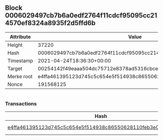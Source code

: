 ## Block 0006029497cb7b6a0edf2764f11cdcf95095cc214570ef8324a8935f2d5ffd6b

Attribute | Value
--- | ---
Height | 37220
Hash | 0006029497cb7b6a0edf2764f11cdcf95095cc214570ef8324a8935f2d5ffd6b
Timestamp | 2021-04-24T18:36:30+00:00
Target | 00254142f49eaaa504dc75712e8378ad5316cbcead634704b3734b6271167cc4
Merke root | e4ffa461395123d745c5c654e5f514938c86550628110feb3e0dfcf338b2f6ae
Nonce | 191568125

```

```

### Transactions

Hash | Amount
--- | ---
[e4ffa461395123d745c5c654e5f514938c86550628110feb3e0dfcf338b2f6ae](e4ffa461395123d745c5c654e5f514938c86550628110feb3e0dfcf338b2f6ae.md) | 10.00000000 SKEPTI 
